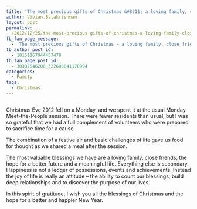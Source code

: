 ```yaml
---
title: 'The most precious gifts of Christmas &#8211; a loving family, close friends, hope for a better future &#038; the joy of a meaningful life'
author: Vivian.Balakrishnan
layout: post
permalink:
  /2012/12/25/the-most-precious-gifts-of-christmas-a-loving-family-close-friends-hope-for-a-better-future-the-joy-of-a-meaningful-life/
fb_fan_page_message:
  - 'The most precious gifts of Christmas - a loving family, close friends, hope for a better future and the joy of a meaningful life'
fb_author_post_id:
  - 10151167944457478
fb_fan_page_post_id:
  - 30332546206_322685841178994
categories:
  - Family
tags:
  - Christmas
---
```

<figure>
<img src="http://vivian.balakrishnan.sg/wp-content/uploads/2012/12/MPSChristmas2012.jpeg" alt="" title="MPSChristmas2012" /></figure>

<p>Christmas Eve 2012 fell on a Monday, and we spent it at the usual Monday Meet-the-People session. There were fewer residents than usual, but I was so grateful that we had a full complement of volunteers who were prepared to sacrifice time for a cause.</p>

<p>The combination of a festive air and basic challenges of life gave us food for thought as we shared a meal after the session.</p>

<p>The most valuable blessings we have are a loving family, close friends, the hope for a better future and a meaningful life. Everything else is secondary. Happiness is not a ledger of possessions, events and achievements. Instead the joy of life is really an attitude – the ability to count our blessings, build deep relationships and to discover the purpose of our lives.</p>

<p>In this spirit of gratitude, I wish you all the blessings of Christmas and the hope for a better and happier New Year.</p>
